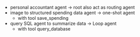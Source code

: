- personal accountant agent -> root also act as routing agent
- image to structured spending data agent -> one-shot agent
  - with tool save_spending
- query SQL agent to summarize data -> Loop agent
  - with tool query_database
